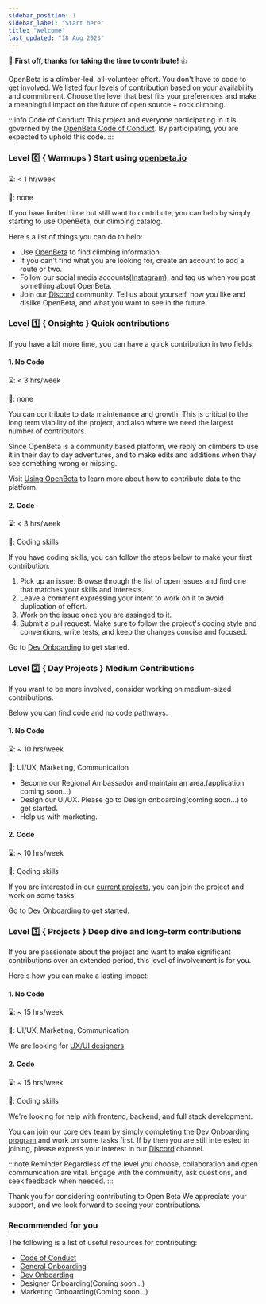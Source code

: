 ```yaml
---
sidebar_position: 1
sidebar_label: "Start here"
title: "Welcome"
last_updated: "18 Aug 2023"
---
```


🎉 **First off, thanks for taking the time to contribute!** 👍

OpenBeta is a climber-led, all-volunteer effort. You don't have to code to get involved. We listed four levels of contribution based on your availability and commitment. Choose the level that best fits your preferences and make a meaningful impact on the future of open source + rock climbing.

:::info Code of Conduct
This project and everyone participating in it is governed by the [OpenBeta Code of Conduct](./code-of-conduct). By participating, you are expected to uphold this code.
:::


### Level 0️⃣ { Warmups } Start using [openbeta.io](https://openbeta.io/)
⌛: < 1 hr/week

🔨: none

If you have limited time but still want to contribute, you can help by simply starting to use OpenBeta, our climbing catalog.

Here's a list of things you can do to help:  

- Use [OpenBeta]((https://openbeta.io/)) to find climbing information.
- If you can't find what you are looking for, create an account to add a route or two.
- Follow our social media accounts([Instagram](https://www.instagram.com/openbetaproject/)), and tag us when you post something about OpenBeta.
- Join our [Discord](https://discord.com/invite/ptpnWWNkJx) community. Tell us about yourself, how you like and dislike OpenBeta, and what you want to see in the future. 
### Level 1️⃣ { Onsights } Quick contributions
If you have a bit more time, you can have a quick contribution in two fields:

#### 1. No Code
⌛: < 3 hrs/week

🔨: none

You can contribute to data maintenance and growth. This is critical to the long term viability of the project, and also where we need the largest number of contributors. 

Since OpenBeta is a community based platform, we reply on climbers to use it in their day to day adventures, and to make edits and additions when they see something wrong or missing.

Visit [Using OpenBeta](/how-to-contribute/using-openbeta/introduction) to learn more about how to contribute data to the platform.

#### 2. Code 
⌛: < 3 hrs/week

🔨: Coding skills

If you have coding skills, you can follow the steps below to make your first contribution:

1. Pick up an issue: Browse through the list of open issues and find one that matches your skills and interests. 
2. Leave a comment expressing your intent to work on it to avoid duplication of effort.
3. Work on the issue once you are assinged to it.
4. Submit a pull request. Make sure to follow the project's coding style and conventions, write tests, and keep the changes concise and focused.

Go to [Dev Onboarding](./dev-onboarding.md) to get started.

### Level 2️⃣ { Day Projects } Medium Contributions
If you want to be more involved, consider working on medium-sized contributions. 

Below you can find code and no code pathways.
#### 1. No Code

⌛: ~ 10 hrs/week

🔨: UI/UX, Marketing, Communication

- Become our Regional Ambassador and maintain an area.(application coming soon...)
- Design our UI/UX. Please go to Design onboarding(coming soon...) to get started.
- Help us with marketing.

#### 2. Code

⌛: ~ 10 hrs/week

🔨: Coding skills

If you are interested in our [current projects](https://docs.openbeta.io/project-ideas/software-dev), you can join the project and work on some tasks.

Go to [Dev Onboarding](./dev-onboarding.md) to get started.

### Level 3️⃣ { Projects } Deep dive and long-term contributions

If you are passionate about the project and want to make significant contributions over an extended period, this level of involvement is for you. 

Here's how you can make a lasting impact:

#### 1. No Code
⌛: ~ 15 hrs/week

🔨: UI/UX, Marketing, Communication

We are looking for [UX/UI designers](https://docs.openbeta.io/project-ideas/non-coding).

#### 2. Code
⌛: ~ 15 hrs/week

🔨: Coding skills

We're looking for help with frontend, backend, and full stack development.

You can join our core dev team by simply completing the [Dev Onboarding program](./dev-onboarding.md)  and work on some tasks first. If by then you are still interested in joining, please express your interest in our [Discord](https://discord.com/invite/ptpnWWNkJx) channel.

:::note Reminder
Regardless of the level you choose, collaboration and open communication are vital. Engage with the community, ask questions, and seek feedback when needed. 
:::

Thank you for considering contributing to Open Beta We appreciate your support, and we look forward to seeing your contributions.



### Recommended for you

The following is a list of useful resources for contributing:

- [Code of Conduct](https://docs.openbeta.io/how-to-contribute/code-of-conduct)
- [General Onboarding](./general-onboarding.md)
- [Dev Onboarding](./dev-onboarding.md)
- Designer Onboarding(Coming soon...)
- Marketing Onboarding(Coming soon...)
